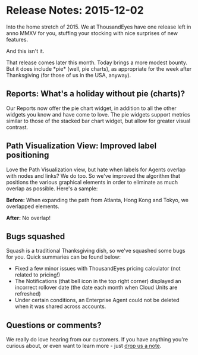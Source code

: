 # Release Notes: 2015-12-02

Into the home stretch of 2015.  We at ThousandEyes have one release left in anno MMXV for you, stuffing your stocking with nice surprises of new features.

And this isn't it.

That release comes later this month. Today brings a more modest bounty. But it does include \*pie\* \(well, pie charts\), as appropriate for the week after Thanksgiving \(for those of us in the USA, anyway\).

## Reports: What's a holiday without pie \(charts\)?

Our Reports now offer the pie chart widget, in addition to all the other widgets you know and have come to love.  The pie widgets support metrics similar to those of the stacked bar chart widget, but allow for greater visual contrast.

## Path Visualization View: Improved label positioning

Love the Path Visualization view, but hate when labels for Agents overlap with nodes and links?  We do too.  So we've improved the algorithm that positions the various graphical elements in order to eliminate as much overlap as possible.  Here's a sample:

**Before:** When expanding the path from Atlanta, Hong Kong and Tokyo, we overlapped elements.

**After:** No overlap!

## Bugs squashed

Squash is a traditional Thanksgiving dish, so we've squashed some bugs for you.  Quick summaries can be found below:

* Fixed a few minor issues with ThousandEyes pricing calculator \(not related to pricing!\)
* The Notifications \(that bell icon in the top right corner\) displayed an incorrect rollover date \(the date each month when Cloud Units are refreshed\)
* Under certain conditions, an Enterprise Agent could not be deleted when it was shared across accounts.

## Questions or comments?

 We really do love hearing from our customers.  If you have anything you're curious about, or even want to learn more - just [drop us a note](mailto:support@thousandeyes.com?subject=2015-11-11+Release+Update).

